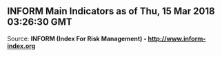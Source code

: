 ## INFORM Main Indicators as of Thu, 15 Mar 2018 03:26:30 GMT

Source: **INFORM (Index For Risk Management) - http://www.inform-index.org**